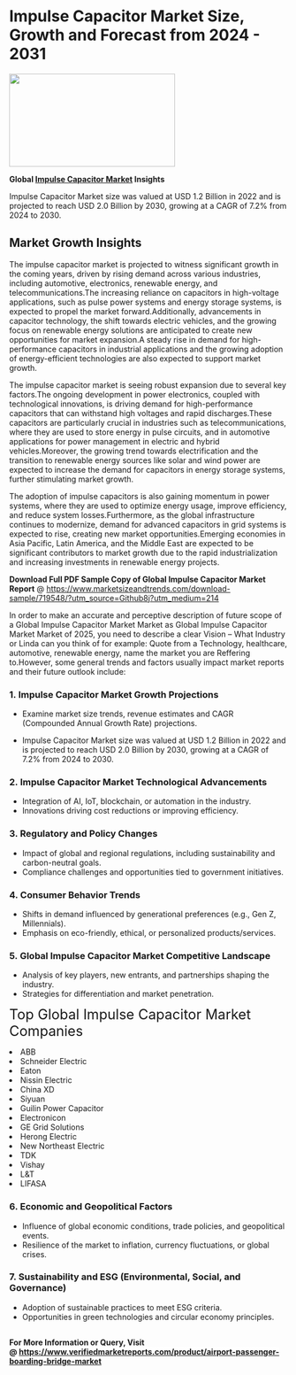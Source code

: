 <H1>Impulse Capacitor Market Size, Growth and Forecast from 2024 - 2031</H1><img class="aligncenter size-medium wp-image-584254" src="https://thirdeyenews.in/wp-content/uploads/2024/09/Global-Market-Research-300x168.jpeg" alt="" width="300" height="168" /><p><strong>Global&nbsp;<a href="https://www.marketsizeandtrends.com/download-sample/719548/?utm_source=Github8j?utm_medium=214">Impulse Capacitor Market</a> Insights</strong></p><p>Impulse Capacitor Market size was valued at USD 1.2 Billion in 2022 and is projected to reach USD 2.0 Billion by 2030, growing at a CAGR of 7.2% from 2024 to 2030.</p><p><h2>Market Growth Insights</h2> <p>The impulse capacitor market is projected to witness significant growth in the coming years, driven by rising demand across various industries, including automotive, electronics, renewable energy, and telecommunications.The increasing reliance on capacitors in high-voltage applications, such as pulse power systems and energy storage systems, is expected to propel the market forward.Additionally, advancements in capacitor technology, the shift towards electric vehicles, and the growing focus on renewable energy solutions are anticipated to create new opportunities for market expansion.A steady rise in demand for high-performance capacitors in industrial applications and the growing adoption of energy-efficient technologies are also expected to support market growth.</p> <p>The impulse capacitor market is seeing robust expansion due to several key factors.The ongoing development in power electronics, coupled with technological innovations, is driving demand for high-performance capacitors that can withstand high voltages and rapid discharges.These capacitors are particularly crucial in industries such as telecommunications, where they are used to store energy in pulse circuits, and in automotive applications for power management in electric and hybrid vehicles.Moreover, the growing trend towards electrification and the transition to renewable energy sources like solar and wind power are expected to increase the demand for capacitors in energy storage systems, further stimulating market growth.</p> <p>The adoption of impulse capacitors is also gaining momentum in power systems, where they are used to optimize energy usage, improve efficiency, and reduce system losses.Furthermore, as the global infrastructure continues to modernize, demand for advanced capacitors in grid systems is expected to rise, creating new market opportunities.Emerging economies in Asia Pacific, Latin America, and the Middle East are expected to be significant contributors to market growth due to the rapid industrialization and increasing investments in renewable energy projects.</p> <p><span class=""><strong>Download Full PDF Sample Copy of Global Impulse Capacitor Market Report</strong> @ <a href="https://www.marketsizeandtrends.com/download-sample/719548/?utm_source=Github8j?utm_medium=214" target="_blank">https://www.marketsizeandtrends.com/download-sample/719548/?utm_source=Github8j?utm_medium=214</a></span></p><p>In order to make an accurate and perceptive description of future scope of a Global&nbsp;Impulse Capacitor Market Market as Global&nbsp;Impulse Capacitor Market Market of 2025, you need to describe a clear Vision &ndash; What Industry or Linda can you think of for example: Quote from a Technology, healthcare, automotive, renewable energy, name the market you are Reffering to.However, some general trends and factors usually impact market reports and their future outlook include:</p><h3>1.&nbsp;<strong>Impulse Capacitor Market Growth Projections</strong></h3><ul><li>Examine market size trends, revenue estimates and CAGR (Compounded Annual Growth Rate) projections.</li><li><p>Impulse Capacitor Market size was valued at USD 1.2 Billion in 2022 and is projected to reach USD 2.0 Billion by 2030, growing at a CAGR of 7.2% from 2024 to 2030.</p></li></ul><h3>2.&nbsp;<strong>Impulse Capacitor Market Technological Advancements</strong></h3><ul><li>Integration of AI, IoT, blockchain, or automation in the industry.</li><li>Innovations driving cost reductions or improving efficiency.</li></ul><h3>3.&nbsp;<strong>Regulatory and Policy Changes</strong></h3><ul><li>Impact of global and regional regulations, including sustainability and carbon-neutral goals.</li><li>Compliance challenges and opportunities tied to government initiatives.</li></ul><h3>4.&nbsp;<strong>Consumer Behavior Trends</strong></h3><ul><li>Shifts in demand influenced by generational preferences (e.g., Gen Z, Millennials).</li><li>Emphasis on eco-friendly, ethical, or personalized products/services.</li></ul><h3>5.&nbsp;<strong>Global Impulse Capacitor Market Competitive Landscape</strong></h3><ul><li>Analysis of key players, new entrants, and partnerships shaping the industry.</li><li>Strategies for differentiation and market penetration.</li></ul><p data-pm-slice="1 1 []"><span style="color: inherit; font-family: inherit; font-size: 25px;">Top Global Impulse Capacitor Market Companies</span></p><div class="" data-test-id=""><p><li>ABB</li><li> Schneider Electric</li><li> Eaton</li><li> Nissin Electric</li><li> China XD</li><li> Siyuan</li><li> Guilin Power Capacitor</li><li> Electronicon</li><li> GE Grid Solutions</li><li> Herong Electric</li><li> New Northeast Electric</li><li> TDK</li><li> Vishay</li><li> L&T</li><li> LIFASA</li></p></div><h3>6.&nbsp;<strong>Economic and Geopolitical Factors</strong></h3><ul><li>Influence of global economic conditions, trade policies, and geopolitical events.</li><li>Resilience of the market to inflation, currency fluctuations, or global crises.</li></ul><h3>7.&nbsp;<strong>Sustainability and ESG (Environmental, Social, and Governance)</strong></h3><ul><li>Adoption of sustainable practices to meet ESG criteria.</li><li>Opportunities in green technologies and circular economy principles.</li></ul><h2><strong style="font-size: 14px;">For More Information or Query, Visit @&nbsp;</strong><a style="background-color: #ffffff; font-size: 14px;" href="https://www.marketsizeandtrends.com/report/impulse-capacitor-market/" target="_blank">https://www.verifiedmarketreports.com/product/airport-passenger-boarding-bridge-market</a></h2>